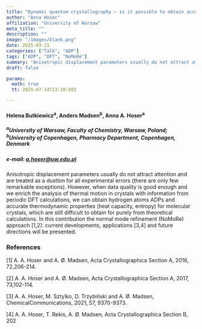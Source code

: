 ```yaml
---
title: "Dynamic quantum crystallography – is it possible to obtain accurate thermodynamic properties from X-ray data?"
author: "Anna Hoser"
affiliation: "University of Warsaw"
meta_title: ""
description: ""
image: "/images/blank.png"
date: 2025-03-21
categories: ["Talk", "ADP"]
tags: ["ADP", "DFT", "NoMoRe"]
summary: "Anisotropic displacement parameters usually do not attract attention and are treated as a dustbin for all experimental errors (there are only few remarkable exceptions). However, when data quality is good enough and we enrich the analysis of thermal motion in crystals with information from periodic DFT calculations"
draft: false

params:
  math: true
  tt: 2025-07-14T13:18:50Z

---
```




#### Helena Butkiewicz<sup>a</sup>, Anders Madsen<sup>b</sup>, Anna A. Hoser<sup>a</sup> 

##### <sup>a</sup>University of Warsaw, Faculty of Chemistry, Warsaw, Poland; <sup>b</sup>University of Copenhagen, Pharmacy Department, Copenhagen, Denmark

##### e-mail: a.hoser@uw.edu.pl 

Anisotropic displacement parameters usually do not attract attention and
are treated as a dustbin for all experimental errors (there are only few
remarkable exceptions). However, when data quality is good enough and we
enrich the analysis of thermal motion in crystals with information from
periodic DFT calculations, we can obtain hydrogen atoms ADPs and
accurate thermodynamic properties (heat capacity, entropy) for molecular
crystals, which are still difficult to obtain for purely from
theoretical calculations. In this contribution the normal mode
refinement (NoMoRe) approach \[1,2\]: current developments, applications
\[3,4\] and future directions will be presented.


### References

[1] A. A. Hoser and A. Ø. Madsen, Acta Crystallographica Section A, 2016, 72,206-214.

[2] A. A. Hoser and A. Ø. Madsen, Acta Crystallographica Section A, 2017, 73,102-114.

[3] A. A. Hoser, M. Sztylko, D. Trzybiński and A. Ø. Madsen, ChemicalCommunications, 2021, 57, 9370-9373.

[4] A. A. Hoser, T. Rekis, A. Ø. Madsen, Acta Crystallographica Section B, 202
